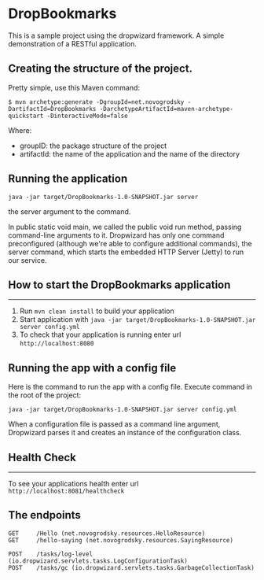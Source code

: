 # DropBookmarks
This is a sample project using the dropwizard framework.  A simple demonstration of a RESTful application.

## Creating the structure of the project.
Pretty simple, use this Maven command:

    $ mvn archetype:generate -DgroupId=net.novogrodsky -DartifactId=DropBookmarks -DarchetypeArtifactId=maven-archetype-quickstart -DinteractiveMode=false
   
Where:
  - groupID:      the package structure of the project
  - artifactId:   the name of the application and the name of the directory

## Running the application
    java -jar target/DropBookmarks-1.0-SNAPSHOT.jar server
the server argument to the command. 

In public static void main, we called the public void run method, 
passing command-line arguments to it. Dropwizard has only one command 
preconfigured (although we're able to configure additional commands), 
the server command, which starts the embedded HTTP Server (Jetty) 
to run our service. 

## How to start the DropBookmarks application
---

1. Run `mvn clean install` to build your application
1. Start application with `java -jar target/DropBookmarks-1.0-SNAPSHOT.jar server config.yml`
1. To check that your application is running enter url `http://localhost:8080`

## Running the app with a config file
Here is the command to run the app with a config file.  Execute command in the root of the project:

    java -jar target/DropBookmarks-1.0-SNAPSHOT.jar server config.yml 

When a configuration file is passed as a command line argument, Dropwizard parses it and creates an instance of the configuration class.

## Health Check
---

To see your applications health enter url `http://localhost:8081/healthcheck`

## The endpoints
    GET     /Hello (net.novogrodsky.resources.HelloResource)
    GET     /hello-saying (net.novogrodsky.resources.SayingResource)

    POST    /tasks/log-level (io.dropwizard.servlets.tasks.LogConfigurationTask)
    POST    /tasks/gc (io.dropwizard.servlets.tasks.GarbageCollectionTask)
